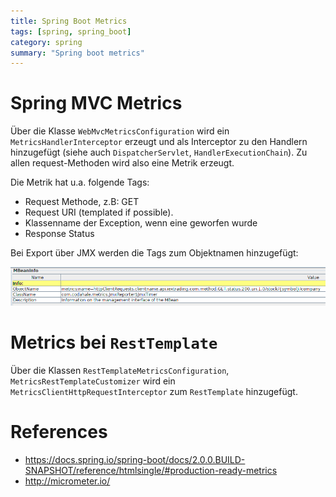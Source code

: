 ```yaml
---
title: Spring Boot Metrics
tags: [spring, spring_boot]
category: spring
summary: "Spring boot metrics"
---
```

# Spring MVC Metrics

Über die Klasse `WebMvcMetricsConfiguration` wird ein `MetricsHandlerInterceptor` erzeugt und als Interceptor zu den Handlern hinzugefügt (siehe auch `DispatcherServlet`, `HandlerExecutionChain`). Zu allen request-Methoden wird also eine Metrik erzeugt.

Die Metrik hat u.a. folgende Tags:

* Request Methode, z.B: GET
* Request URI (templated if possible).
* Klassenname der Exception, wenn eine geworfen wurde
* Response Status 

Bei Export über JMX werden die Tags zum Objektnamen hinzugefügt:

![Metrik in JConsole](metrics/grafik.png  "Metrik in JConsole")


# Metrics bei `RestTemplate`

Über die Klassen `RestTemplateMetricsConfiguration`, `MetricsRestTemplateCustomizer` wird ein `MetricsClientHttpRequestInterceptor` zum `RestTemplate` hinzugefügt. 

# References

* <https://docs.spring.io/spring-boot/docs/2.0.0.BUILD-SNAPSHOT/reference/htmlsingle/#production-ready-metrics>
* <http://micrometer.io/>
